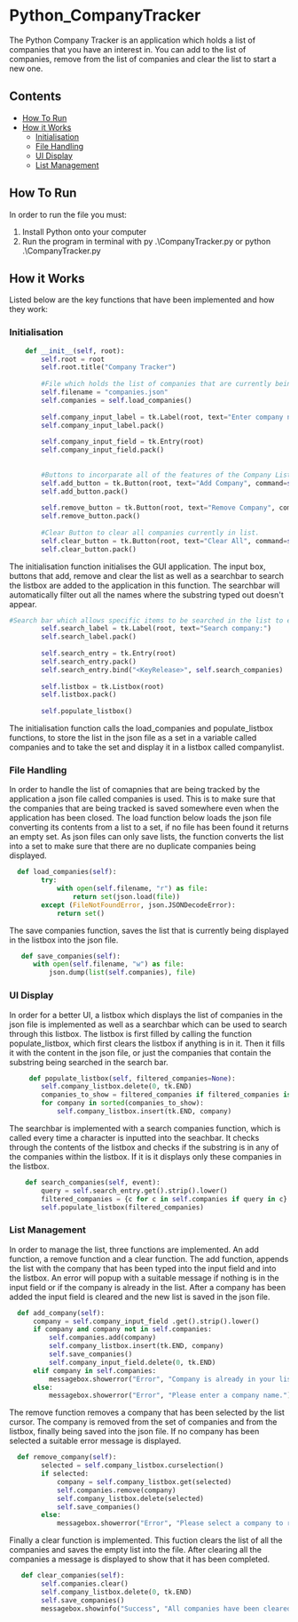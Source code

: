 # Python_CompanyTracker
The Python Company Tracker is an application which holds a list of companies that you have an interest in. You can add to the list of companies, remove from the list of companies and clear the list to start a new one. 

## Contents
- [How To Run](#how-to-run)
- [How it Works](#how-it-works)
    - [Initialisation](#initialisation)
    - [File Handling](#file-handling)
    - [UI Display](#ui-display)
    - [List Management](#list-management)

## How To Run
In order to run the file you must:
  1. Install Python onto your computer
  2. Run the program in terminal with py .\CompanyTracker.py or python .\CompanyTracker.py

## How it Works
Listed below are the key functions that have been implemented and how they work:
### Initialisation
```python
    def __init__(self, root):
        self.root = root
        self.root.title("Company Tracker")
        
        #File which holds the list of companies that are currently being tracked.
        self.filename = "companies.json"
        self.companies = self.load_companies()
        
        self.company_input_label = tk.Label(root, text="Enter company name:")
        self.company_input_label.pack()
        
        self.company_input_field = tk.Entry(root)
        self.company_input_field.pack()
        
        
        #Buttons to incorparate all of the features of the Company List Tracker.
        self.add_button = tk.Button(root, text="Add Company", command=self.add_company)
        self.add_button.pack()
        
        self.remove_button = tk.Button(root, text="Remove Company", command=self.remove_company)
        self.remove_button.pack()
        
        #Clear Button to clear all companies currently in list.
        self.clear_button = tk.Button(root, text="Clear All", command=self.clear_companies)
        self.clear_button.pack()
```
  The initialisation function initialises the GUI application. The input box, buttons that add, remove and clear the list as well as a searchbar to search the listbox are added to the application in this function. The searchbar will automatically filter out all the names where the substring typed out doesn't appear.
```python
#Search bar which allows specific items to be searched in the list to easily delete.
        self.search_label = tk.Label(root, text="Search company:")
        self.search_label.pack()
        
        self.search_entry = tk.Entry(root)
        self.search_entry.pack()
        self.search_entry.bind("<KeyRelease>", self.search_companies)
        
        self.listbox = tk.Listbox(root)
        self.listbox.pack()
        
        self.populate_listbox()
```
The initialisation function calls the load_companies and populate_listbox functions, to store the list in the json file as a set in a variable called companies and to take the set and display it in a listbox called companylist. 

### File Handling
  In order to handle the list of comapnies that are being tracked by the application a json file called companies is used. This is to make sure that the companies that are being tracked is saved somewhere even when the application has been closed. The load function below loads the json file converting its contents from a list to a set, if no file has been found it returns an empty set. As json files can only save lists, the function converts the list into a set to make sure that there are no duplicate companies being displayed.
```python
  def load_companies(self):
        try:
            with open(self.filename, "r") as file:
                return set(json.load(file))
        except (FileNotFoundError, json.JSONDecodeError):
            return set()
```
  The save companies function, saves the list that is currently being displayed in the listbox into the json file.
  ```python
     def save_companies(self):
        with open(self.filename, "w") as file:
            json.dump(list(self.companies), file)
  ```
### UI Display
In order for a better UI, a listbox which displays the list of companies in the json file is implemented as well as a searchbar which can be used to search through this listbox. The listbox is first filled by calling the function populate_listbox, which first clears the listbox if anything is in it. Then it fills it with the content in the json file, or just the companies that contain the substring being searched in the search bar.
```python
     def populate_listbox(self, filtered_companies=None):
        self.company_listbox.delete(0, tk.END)
        companies_to_show = filtered_companies if filtered_companies is not None else self.companies
        for company in sorted(companies_to_show):
            self.company_listbox.insert(tk.END, company)
```
The searchbar is implemented with a search companies function, which is called every time a character is inputted into the seachbar. It checks through the contents of the listbox and checks if the substring is in any of the companies within the listbox. If it is it displays only these companies in the listbox.
```python
    def search_companies(self, event):
        query = self.search_entry.get().strip().lower()
        filtered_companies = {c for c in self.companies if query in c}
        self.populate_listbox(filtered_companies)
```

### List Management
  In order to manage the list, three functions are implemented. An add function, a remove function and a clear function. The add function, appends the list with the company that has been typed into the input field and into the listbox. An error will popup with a suitable message if nothing is in the input field or if the company is already in the list. After a company has been added the input field is cleared and the new list is saved in the json file.
  ```python
    def add_company(self):
        company = self.company_input_field .get().strip().lower()
        if company and company not in self.companies:
            self.companies.add(company)
            self.company_listbox.insert(tk.END, company)
            self.save_companies()
            self.company_input_field.delete(0, tk.END)
        elif company in self.companies:
            messagebox.showerror("Error", "Company is already in your list.")
        else:
            messagebox.showerror("Error", "Please enter a company name.")
  ```
The remove function removes a company that has been selected by the list cursor. The company is removed from the set of companies and from the listbox, finally being saved into the json file. If no company has been selected a suitable error message is displayed.
```python
  def remove_company(self):
        selected = self.company_listbox.curselection()
        if selected:
            company = self.company_listbox.get(selected)
            self.companies.remove(company)
            self.company_listbox.delete(selected)
            self.save_companies()
        else:
            messagebox.showerror("Error", "Please select a company to remove.")
```
Finally a clear function is implemented. This fuction clears the list of all the companies and saves the empty list into the file. After clearing all the companies a message is displayed to show that it has been completed.
```python
   def clear_companies(self):
        self.companies.clear()
        self.company_listbox.delete(0, tk.END)
        self.save_companies()
        messagebox.showinfo("Success", "All companies have been cleared from the list.")
```
  








